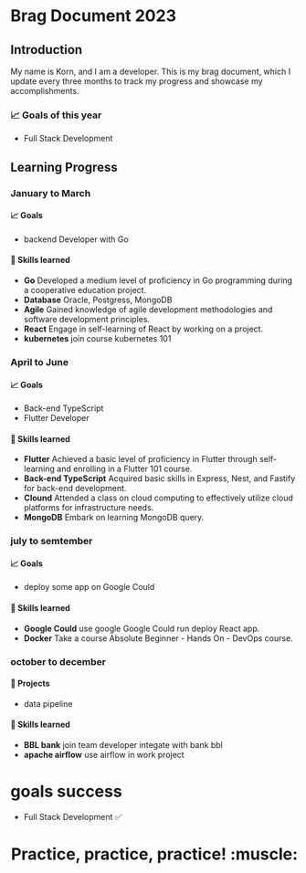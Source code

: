 # Brag Document 2023 

## Introduction
My name is Korn, and I am a developer. This is my brag document, which I update every three months to track my progress and showcase my accomplishments.
### 📈 Goals of this year
- Full Stack Development


## Learning Progress

### January to March
#### 📈 Goals
- backend Developer with Go
#### 🧰 Skills learned
-  **Go** Developed a medium level of proficiency in Go programming during a cooperative education project.
-  **Database** Oracle, Postgress, MongoDB
-  **Agile** Gained knowledge of agile development methodologies and software development principles.
-  **React** Engage in self-learning of React by working on a project.
-  **kubernetes** join course kubernetes 101
### April to June
#### 📈 Goals
- Back-end TypeScript
- Flutter Developer
#### 🧰 Skills learned
-  **Flutter** Achieved a basic level of proficiency in Flutter through self-learning and enrolling in a Flutter 101 course.
-  **Back-end TypeScript** Acquired basic skills in Express, Nest, and Fastify for back-end development.
-  **Clound** Attended a class on cloud computing to effectively utilize cloud platforms for infrastructure needs.
-  **MongoDB** Embark on learning MongoDB query.
### july to semtember
#### 📈 Goals
- deploy some app on Google Could
#### 🧰 Skills learned
- **Google Could** use google Google Could run deploy React app.
- **Docker** Take a course Absolute Beginner - Hands On - DevOps course.

### october to december
#### 💼 Projects
- data pipeline
#### 🧰 Skills learned
- **BBL bank** join team developer integate with bank bbl
- **apache airflow** use airflow in work project

# goals success 
- Full Stack Development ✅

<h1 align="center">Practice, practice, practice! :muscle:</h1>
